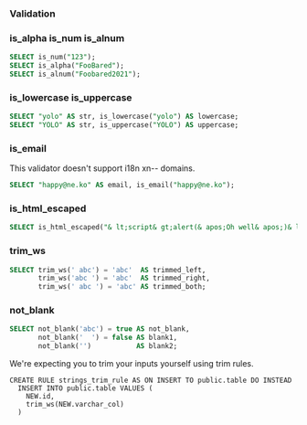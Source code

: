 ### Validation

### is_alpha is_num is_alnum
```sql
SELECT is_num("123");
SELECT is_alpha("FooBared");
SELECT is_alnum("Foobared2021");
```

### is_lowercase is_uppercase
```sql
SELECT "yolo" AS str, is_lowercase("yolo") AS lowercase;
SELECT "YOLO" AS str, is_uppercase("YOLO") AS uppercase;
```

### is_email
This validator doesn't support i18n xn-- domains.
```sql
SELECT "happy@ne.ko" AS email, is_email("happy@ne.ko");
```

### is_html_escaped
```sql
SELECT is_html_escaped("& lt;script& gt;alert(& apos;Oh well& apos;)& lt;script& gt;");
```

### trim_ws
```sql
SELECT trim_ws(' abc') = 'abc'  AS trimmed_left,
       trim_ws('abc ') = 'abc'  AS trimmed_right,
       trim_ws(' abc ') = 'abc' AS trimmed_both;
```

### not_blank
```sql
SELECT not_blank('abc') = true AS not_blank,
       not_blank('  ') = false AS blank1,
       not_blank('')           AS blank2;
```

We're expecting you to trim your inputs yourself using trim rules.
```
CREATE RULE strings_trim_rule AS ON INSERT TO public.table DO INSTEAD
  INSERT INTO public.table VALUES (
    NEW.id, 
    trim_ws(NEW.varchar_col)
  )
```
